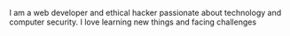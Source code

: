 I am a web developer and ethical hacker passionate about technology and computer security. I love learning new things and facing challenges 
